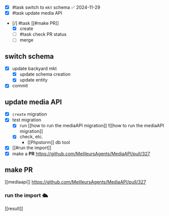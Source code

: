 - [x] #task switch to `mkt` schema ✅ 2024-11-29
- [x] #task update media API
- [/] #task [[#make PR]]
	- [x] create
	- [ ] #task check PR status
	- [ ] merge

## switch schema
- [x] update backyard  mkt
	- [x] update schema creation
	- [x] update entity
- [x] commit
## update media API
- [x] `create` migration
- [x] test migration
	- [x] run [[how to run the mediaAPI migration]]
		![[how to run the mediaAPI migration]]
	- [x] check, etc.
		- [[Phpstorm]] db tool
- [x] [[#run the import]]
- [x] make a **PR**
	https://github.com/MeilleursAgents/MediaAPI/pull/327

## make PR
[[mediaapi]]
https://github.com/MeilleursAgents/MediaAPI/pull/327

### run the import 🛳
[[result]]

